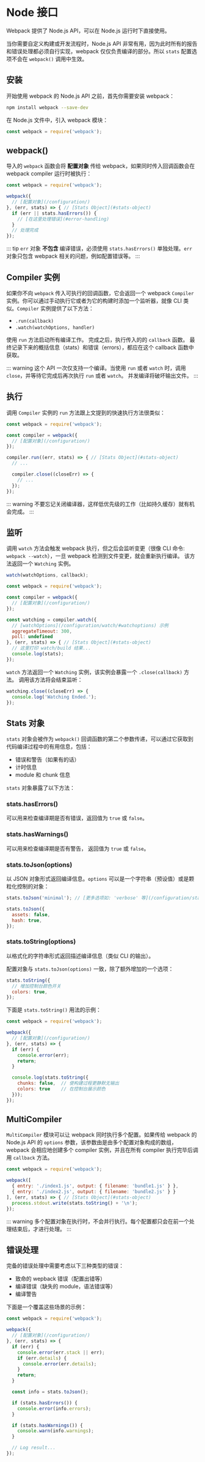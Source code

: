 # Node 接口

Webpack 提供了 Node.js API，可以在 Node.js 运行时下直接使用。

当你需要自定义构建或开发流程时，Node.js API 非常有用，因为此时所有的报告和错误处理都必须自行实现，webpack 仅仅负责编译的部分。所以 `stats` 配置选项不会在 `webpack()` 调用中生效。

## 安装

开始使用 webpack 的 Node.js API 之前，首先你需要安装 webpack：

``` bash
npm install webpack --save-dev
```

在 Node.js 文件中，引入 webpack 模块：

``` js
const webpack = require('webpack');
```

## webpack()

导入的 `webpack` 函数会将 **配置对象** 传给 webpack，如果同时传入回调函数会在 webpack compiler 运行时被执行：

``` js
const webpack = require('webpack');

webpack({
  // [配置对象](/configuration/)
}, (err, stats) => { // [Stats Object](#stats-object)
  if (err || stats.hasErrors()) {
    // [在这里处理错误](#error-handling)
  }
  // 处理完成
});
```

::: tip
`err` 对象 **不包含** 编译错误，必须使用 `stats.hasErrors()` 单独处理。`err` 对象只包含 webpack 相关的问题，例如配置错误等。
:::

## Compiler 实例

如果你不向 `webpack` 传入可执行的回调函数，它会返回一个 webpack `Compiler` 实例。你可以通过手动执行它或者为它的构建时添加一个监听器，就像 CLI 类似。`Compiler` 实例提供了以下方法：

- `.run(callback)`
- `.watch(watchOptions, handler)`

使用 `run` 方法启动所有编译工作。 完成之后，执行传入的的 `callback` 函数。 最终记录下来的概括信息（stats）和错误（errors），都应在这个 callback 函数中获取。

::: warning
这个 API 一次仅支持一个编译。当使用 `run` 或者 `watch` 时，调用 `close`，并等待它完成后再次执行 `run` 或者 `watch`。 并发编译将破坏输出文件。
:::

## 执行

调用 `Compiler` 实例的 `run` 方法跟上文提到的快速执行方法很类似：

``` js
const webpack = require('webpack');

const compiler = webpack({
  // [配置对象](/configuration/)
});

compiler.run((err, stats) => { // [Stats Object](#stats-object)
  // ...

  compiler.close((closeErr) => {
    // ...
  });
});
```

::: warning
不要忘记关闭编译器，这样低优先级的工作（比如持久缓存）就有机会完成。
:::

## 监听

调用 `watch` 方法会触发 webpack 执行，但之后会监听变更（很像 CLI 命令: `webpack --watch`），一旦 webpack 检测到文件变更，就会重新执行编译。 该方法返回一个 `Watching` 实例。

``` js
watch(watchOptions, callback);
```

``` js
const webpack = require('webpack');

const compiler = webpack({
  // [配置对象](/configuration/)
});

const watching = compiler.watch({
  // [watchOptions](/configuration/watch/#watchoptions) 示例
  aggregateTimeout: 300,
  poll: undefined
}, (err, stats) => { // [Stats Object](#stats-object)
  // 这里打印 watch/build 结果...
  console.log(stats);
});
```

`watch` 方法返回一个 `Watching` 实例，该实例会暴露一个 `.close(callback)` 方法。 调用该方法将会结束监听：

``` js
watching.close((closeErr) => {
  console.log('Watching Ended.');
});
```

## Stats 对象

`stats` 对象会被作为 `webpack()` 回调函数的第二个参数传递，可以通过它获取到代码编译过程中的有用信息，包括：

- 错误和警告（如果有的话）
- 计时信息
- module 和 chunk 信息

`stats` 对象暴露了以下方法：

### stats.hasErrors()

可以用来检查编译期是否有错误，返回值为 `true` 或 `false`。

### stats.hasWarnings()

可以用来检查编译期是否有警告， 返回值为 `true` 或 `false`。

### stats.toJson(options)

以 JSON 对象形式返回编译信息。`options` 可以是一个字符串（预设值）或是颗粒化控制的对象：

``` js
stats.toJson('minimal'); // [更多选项如: 'verbose' 等](/configuration/stats).
```

``` js
stats.toJson({
  assets: false,
  hash: true,
});
```

### stats.toString(options)

以格式化的字符串形式返回描述编译信息（类似 CLI 的输出）。

配置对象与 `stats.toJson(options)` 一致，除了额外增加的一个选项：

``` js
stats.toString({
  // 增加控制台颜色开关
  colors: true,
});
```

下面是 `stats.toString()` 用法的示例：

``` js
const webpack = require('webpack');

webpack({
  // [配置对象](/configuration/)
}, (err, stats) => {
  if (err) {
    console.error(err);
    return;
  }

  console.log(stats.toString({
    chunks: false,  // 使构建过程更静默无输出
    colors: true    // 在控制台展示颜色
  }));
});
```

## MultiCompiler

`MultiCompiler` 模块可以让 webpack 同时执行多个配置。如果传给 webpack 的 Node.js API 的 `options` 参数，该参数由是由多个配置对象构成的数组，webpack 会相应地创建多个 compiler 实例，并且在所有 compiler 执行完毕后调用 `callback` 方法。

``` js
const webpack = require('webpack');

webpack([
  { entry: './index1.js', output: { filename: 'bundle1.js' } },
  { entry: './index2.js', output: { filename: 'bundle2.js' } }
], (err, stats) => { // [Stats Object](#stats-object)
  process.stdout.write(stats.toString() + '\n');
});
```

::: warning
多个配置对象在执行时，不会并行执行。每个配置都只会在前一个处理结束后，才进行处理。
:::

## 错误处理

完备的错误处理中需要考虑以下三种类型的错误：

- 致命的 wepback 错误（配置出错等）
- 编译错误（缺失的 module，语法错误等）
- 编译警告

下面是一个覆盖这些场景的示例：

``` js
const webpack = require('webpack');

webpack({
  // [配置对象](/configuration/)
}, (err, stats) => {
  if (err) {
    console.error(err.stack || err);
    if (err.details) {
      console.error(err.details);
    }
    return;
  }

  const info = stats.toJson();

  if (stats.hasErrors()) {
    console.error(info.errors);
  }

  if (stats.hasWarnings()) {
    console.warn(info.warnings);
  }

  // Log result...
});
```
